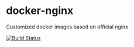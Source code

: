 # docker-nginx
Customized docker images based on official nginx

[![Build Status](https://travis-ci.org/pli01/docker-nginx.svg?branch=master)](https://travis-ci.org/pli01/docker-nginx)
